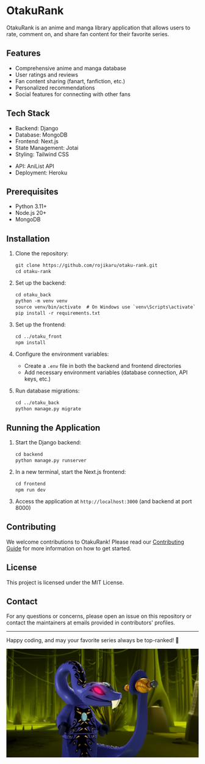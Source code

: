 # OtakuRank

OtakuRank is an anime and manga library application that allows users to rate, comment on, and share fan content for their favorite series.

## Features

- Comprehensive anime and manga database
- User ratings and reviews
- Fan content sharing (fanart, fanfiction, etc.)
- Personalized recommendations
- Social features for connecting with other fans

## Tech Stack

- Backend: Django
- Database: MongoDB
- Frontend: Next.js
- State Management: Jotai
- Styling: Tailwind CSS
<!-- - API: Jikan API -->
- API: AniList API
- Deployment: Heroku

## Prerequisites

- Python 3.11+
- Node.js 20+
- MongoDB

## Installation

1. Clone the repository:
   ```
   git clone https://github.com/rojikaru/otaku-rank.git
   cd otaku-rank
   ```

2. Set up the backend:
   ```
   cd otaku_back
   python -m venv venv
   source venv/bin/activate  # On Windows use `venv\Scripts\activate`
   pip install -r requirements.txt
   ```

3. Set up the frontend:
   ```
   cd ../otaku_front
   npm install
   ```

4. Configure the environment variables:
   - Create a `.env` file in both the backend and frontend directories
   - Add necessary environment variables (database connection, API keys, etc.)

5. Run database migrations:
   ```
   cd ../otaku_back
   python manage.py migrate
   ```

## Running the Application

1. Start the Django backend:
   ```
   cd backend
   python manage.py runserver
   ```

2. In a new terminal, start the Next.js frontend:
   ```
   cd frontend
   npm run dev
   ```

3. Access the application at `http://localhost:3000` (and backend at port 8000)

## Contributing

We welcome contributions to OtakuRank! Please read our [Contributing Guide](CONTRIBUTING.md) for more information on how to get started.

## License

This project is licensed under the MIT License.

## Contact

For any questions or concerns, please open an issue on this repository or contact the maintainers at emails provided in contributors' profiles.

---

Happy coding, and may your favorite series always be top-ranked! 🌟

![Pythor](https://github.com/rojikaru/otaku-rank/blob/main/pythor.webp)

